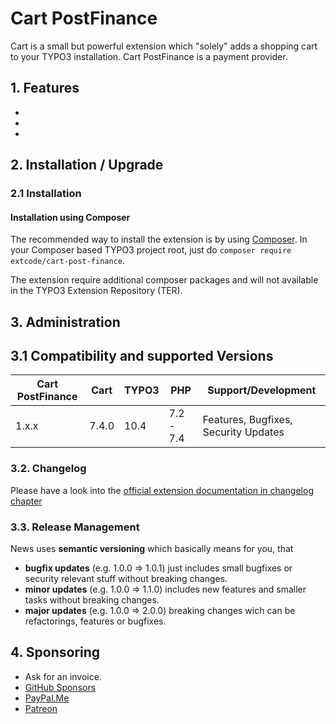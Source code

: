 # Cart PostFinance

Cart is a small but powerful extension which "solely" adds a shopping cart to your TYPO3 installation.
Cart PostFinance is a payment provider.

## 1. Features

-
-
-

## 2. Installation / Upgrade

### 2.1 Installation

#### Installation using Composer

The recommended way to install the extension is by using [Composer][2].
In your Composer based TYPO3 project root, just do `composer require extcode/cart-post-finance`. 

The extension require additional composer packages and will not available in the TYPO3 Extension Repository (TER).

## 3. Administration

## 3.1 Compatibility and supported Versions

| Cart PostFinance | Cart       | TYPO3      | PHP       | Support/Development                     |
| ---------------- | ---------- | ---------- | ----------|---------------------------------------- |
| 1.x.x            | 7.4.0      | 10.4       | 7.2 - 7.4 | Features, Bugfixes, Security Updates    |

### 3.2. Changelog

Please have a look into the [official extension documentation in changelog chapter](https://docs.typo3.org/typo3cms/extensions/cart_post_finance/Changelog/Index.html)

### 3.3. Release Management

News uses **semantic versioning** which basically means for you, that
- **bugfix updates** (e.g. 1.0.0 => 1.0.1) just includes small bugfixes or security relevant stuff without breaking changes.
- **minor updates** (e.g. 1.0.0 => 1.1.0) includes new features and smaller tasks without breaking changes.
- **major updates** (e.g. 1.0.0 => 2.0.0) breaking changes wich can be refactorings, features or bugfixes.

## 4. Sponsoring

* Ask for an invoice.
* [GitHub Sponsors](https://github.com/sponsors/extcode)
* [PayPal.Me](https://paypal.me/extcart)
* [Patreon](https://patreon.com/ext_cart)

[1]: https://docs.typo3.org/typo3cms/extensions/cart_paypal/
[2]: https://getcomposer.org/

